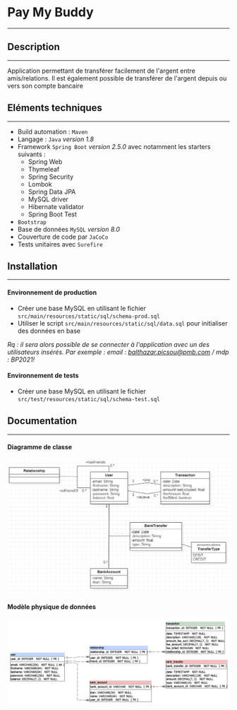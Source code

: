# Pay My Buddy
***

## Description
***
Application permettant de transférer facilement de l'argent entre amis/relations.
Il est également possible de transférer de l'argent depuis ou vers son compte bancaire

## Eléments techniques
***
* Build automation : `Maven`
* Langage : `Java` *version 1.8*
* Framework `Spring Boot` *version 2.5.0* avec notamment les starters suivants :
    * Spring Web
    * Thymeleaf
    * Spring Security
    * Lombok
    * Spring Data JPA
    * MySQL driver
    * Hibernate validator
    * Spring Boot Test
* `Bootstrap`
* Base de données `MySQL` *version 8.0*
* Couverture de code par `JaCoCo`
* Tests unitaires avec `Surefire`

## Installation
***

#### Environnement de production
* Créer une base MySQL en utilisant le fichier `src/main/resources/static/sql/schema-prod.sql`
* Utiliser le script `src/main/resources/static/sql/data.sql` pour initialiser des données en base
  
_Rq : il sera alors possible de se connecter à l'application avec un des utilisateurs insérés. Par exemple :_
_email : balthazar.picsou@pmb.com / mdp : BP2021!_

#### Environnement de tests
* Créer une base MySQL en utilisant le fichier  `src/test/resources/static/sql/schema-test.sql`

## Documentation
***

#### Diagramme de classe
![Diagramme De Classe](https://github.com/kchampeil/P6-PayMyBuddy/blob/develop/doc/DiagrammeDeClasse.png)

#### Modèle physique de données
![Modèle physique de données](https://github.com/kchampeil/P6-PayMyBuddy/blob/develop/doc/ModelePhysique.png)
